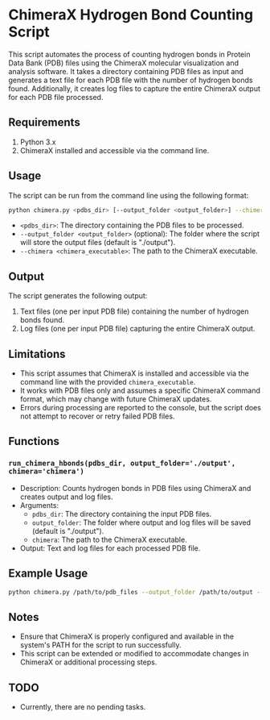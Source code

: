 # ChimeraX Hydrogen Bond Counting Script
This script automates the process of counting hydrogen bonds in Protein Data Bank (PDB) files using the ChimeraX molecular visualization and analysis software. It takes a directory containing PDB files as input and generates a text file for each PDB file with the number of hydrogen bonds found. Additionally, it creates log files to capture the entire ChimeraX output for each PDB file processed.

## Requirements
1. Python 3.x
2. ChimeraX installed and accessible via the command line.

## Usage
The script can be run from the command line using the following format:

```bash
python chimera.py <pdbs_dir> [--output_folder <output_folder>] --chimera <chimera_executable>
```

- `<pdbs_dir>`: The directory containing the PDB files to be processed.
- `--output_folder <output_folder>` (optional): The folder where the script will store the output files (default is "./output").
- `--chimera <chimera_executable>`: The path to the ChimeraX executable.

## Output
The script generates the following output:

1. Text files (one per input PDB file) containing the number of hydrogen bonds found.
2. Log files (one per input PDB file) capturing the entire ChimeraX output.

## Limitations
- This script assumes that ChimeraX is installed and accessible via the command line with the provided `chimera_executable`.
- It works with PDB files only and assumes a specific ChimeraX command format, which may change with future ChimeraX updates.
- Errors during processing are reported to the console, but the script does not attempt to recover or retry failed PDB files.

## Functions
### `run_chimera_hbonds(pdbs_dir, output_folder='./output', chimera='chimera')`
- Description: Counts hydrogen bonds in PDB files using ChimeraX and creates output and log files.
- Arguments:
  - `pdbs_dir`: The directory containing the input PDB files.
  - `output_folder`: The folder where output and log files will be saved (default is "./output").
  - `chimera`: The path to the ChimeraX executable.
- Output: Text and log files for each processed PDB file.

## Example Usage
```bash
python chimera.py /path/to/pdb_files --output_folder /path/to/output --chimera /path/to/chimera_executable
```

## Notes
- Ensure that ChimeraX is properly configured and available in the system's PATH for the script to run successfully.
- This script can be extended or modified to accommodate changes in ChimeraX or additional processing steps.

## TODO
- Currently, there are no pending tasks.